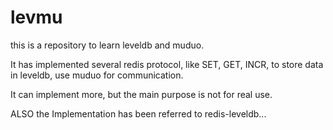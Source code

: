 levmu
=====
this is a repository to learn leveldb and muduo.

It has implemented several redis protocol, like SET, GET, INCR, to store data in leveldb, use muduo for communication.

It can implement more, but the main purpose is not for real use.

ALSO the Implementation has been referred to redis-leveldb...
